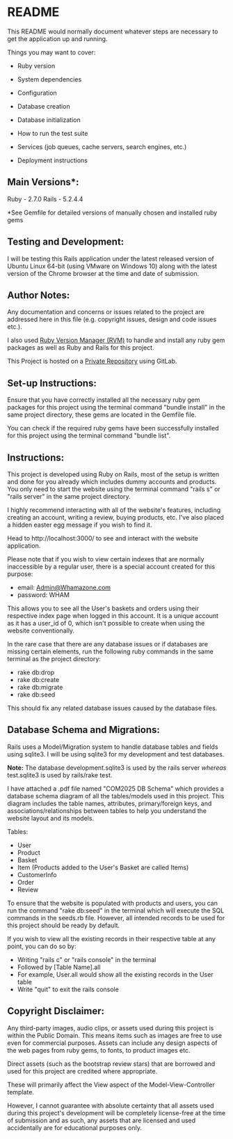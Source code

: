 # README

This README would normally document whatever steps are necessary to get the
application up and running.

Things you may want to cover:

* Ruby version

* System dependencies

* Configuration

* Database creation

* Database initialization

* How to run the test suite

* Services (job queues, cache servers, search engines, etc.)

* Deployment instructions


Main Versions*:
-----------------------------------------
Ruby - 2.7.0
Rails - 5.2.4.4

*See Gemfile for detailed versions of manually chosen and installed ruby gems


Testing and Development:
-----------------------------------------
I will be testing this Rails application under the latest released version of Ubuntu Linux 64-bit (using VMware on Windows 10) along with the latest version of the Chrome browser at the time and date of submission.


Author Notes:
-----------------------------------------
Any documentation and concerns or issues related to the project are addressed here in this file (e.g. copyright issues, design and code issues etc.).

I also used [Ruby Version Manager (RVM)](https://rvm.io) to handle and install any ruby gem packages as well as Ruby and Rails for this project.

This Project is hosted on a [Private Repository](https://gitlab.eps.surrey.ac.uk/al00952/com2025-coursework) using GitLab.


Set-up Instructions:
-----------------------------------------
Ensure that you have correctly installed all the necessary ruby gem packages for this project using the terminal command "bundle install" in the same project directory, these gems are located in the Gemfile file.

You can check if the required ruby gems have been successfully installed for this project using the terminal command "bundle list".


Instructions:
-----------------------------------------
This project is developed using Ruby on Rails, most of the setup is written and done for you already which includes dummy accounts and products. You only need to start the website using the terminal command "rails s" or "rails server" in the same project directory.

I highly recommend interacting with all of the website's features, including creating an account, writing a review, buying products, etc. I've also placed a hidden easter egg message if you wish to find it.

Head to http://localhost:3000/ to see and interact with the website application.

Please note that if you wish to view certain indexes that are normally inaccessible by a regular user, there is a special account created for this purpose:
- email: Admin@Whamazone.com
- password: WHAM

This allows you to see all the User's baskets and orders using their respective index page when logged in this account. It is a unique account as it has a user_id of 0, which isn't possible to create when using the website conventionally.


In the rare case that there are any database issues or if databases are missing certain elements, run the following ruby commands in the same terminal as the project directory:
- rake db:drop
- rake db:create
- rake db:migrate
- rake db:seed

This should fix any related database issues caused by the database files.


Database Schema and Migrations:
-----------------------------------------
Rails uses a Model/Migration system to handle database tables and fields using sqlite3. I will be using sqlite3 for my development and test databases.

**Note:** The database development.sqlite3 is used by the rails server *whereas* test.sqlite3 is used by rails/rake test.

I have attached a .pdf file named "COM2025 DB Schema" which provides a database schema diagram of all the tables/models used in this project.
This diagram includes the table names, attributes, primary/foreign keys, and associations/relationships between tables to help you understand the website layout and its models.

Tables:
- User
- Product
- Basket
- Item (Products added to the User's Basket are called Items)
- CustomerInfo
- Order
- Review

To ensure that the website is populated with products and users, you can run the command "rake db:seed" in the terminal which will execute the SQL commands in the seeds.rb file. However, all intended records to be used for this project should be ready by default.

If you wish to view all the existing records in their respective table at any point, you can do so by:
- Writing "rails c" or "rails console" in the terminal
- Followed by [Table Name].all
- For example, User.all would show all the existing records in the User table
- Write "quit" to exit the rails console


Copyright Disclaimer:
-----------------------------------------
Any third-party images, audio clips, or assets used during this project is within the Public Domain. This means items such as images are free to use even for commercial purposes. Assets can include any design aspects of the web pages from ruby gems, to fonts, to product images etc.

Direct assets (such as the bootstrap review stars) that are borrowed and used for this project are credited where appropriate.

These will primarily affect the View aspect of the Model-View-Controller template.

However, I cannot guarantee with absolute certainty that all assets used during this project's development will be completely license-free at the time of submission and as such, any assets that are licensed and used accidentally are for educational purposes only.

